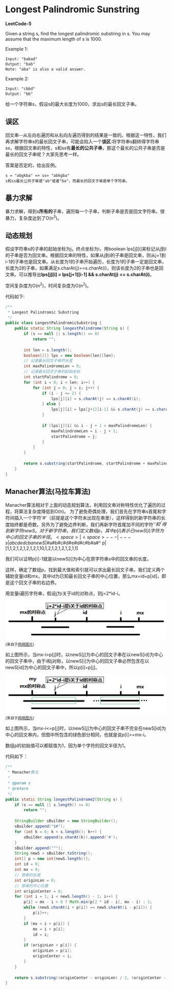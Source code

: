 # Longest Palindromic Sunstring
**LeetCode-5**

Given a string s, find the longest palindromic substring in s. You may assume that the maximum length of s is 1000.

Example 1:
```
Input: "babad"
Output: "bab"
Note: "aba" is also a valid answer.
```

Example 2:
```
Input: "cbbd"
Output: "bb"
```
给一个字符串s，假设s的最大长度为1000，求出s的最长回文子串。

## 误区
回文串--从左向右遍历和从右向左遍历得到的结果是一致的。根据这一特性，我们再求解字符串s的最长回文子串，可能会陷入一个**误区**:将字符串s翻转得字符串ss，根据回文串的特性，s和ss有**最长的公共子串**，那这个最长的公共子串是否是最长的回文子串呢？大家先思考一样。

答案是否定的，给出反例。
```
s = "abgkba" => ss= "abkgba"
s和ss最长公共子串是"ab"或者"ba"，而最长的回文子串是单个字符串。
```

## 暴力求解
暴力求解，得到s**所有的**子串，遍历每一个子串，判断子串是否是回文字符串。很暴力，复杂度达到了O(n<sup>3</sup>)。

## 动态规划
假设字符串s的子串的起始坐标为j，终点坐标为i，用boolean lps[j][i]来标记从j到i的子串是否为回文串。根据回文串的特性，如果从j到i的子串是回文串，则从j+1到i-1的子串也是回文串。从长度为1的子串开始遍历，长度为1的子串一定是回文串，长度为2的子串，如果满足s.charAt(j)==s.charAt(i)，则该长度为2的子串也是回文串。可以推导出**lps[j][i] = lps[j+1][i-1] && s.charAt(j) == s.charAt(i)**。

空间复杂度为O(n<sup>2</sup>)，时间复杂度为O(n<sup>2</sup>)。

代码如下:
```Java
/**
 * Longest Palindromic Substring
 */
public class LongestPalindromicSubstring {
    public static String longestPalindrome(String s) {
        if (s == null || s.length() <= 0)
            return "";
        
        int len = s.length();
        boolean[][] lps = new boolean[len][len];
        // 记录最长回文子串的长度
        int maxPalindromeLen = 0;
        // 记录最长回文子串的起始坐标
        int startPalindrome = 0;
        for (int i = 0; i < len; i++) {
            for (int j = 0; j < i; j++) {
                if (i - j <= 2) {
                    lps[j][i] = s.charAt(j) == s.charAt(i);
                } else {
                    lps[j][i] = lps[j+1][i-1] && s.charAt(j) == s.charAt(i);
                }

                if (lps[j][i] && i - j + 1 > maxPalindromeLen) {
                    maxPalindromeLen = i - j + 1;
                    startPalindrome = j;
                }
            }
        }

        return s.substring(startPalindrome, startPalindrome + maxPalindromeLen);
    }
}
```
## Manacher算法(马拉车算法)
Manacher算法相对于上面的动态规划算法，利用回文串对称特性优化了遍历的过程，将算法复杂度降低到O(n)。
为了避免奇偶处理，我们首先在字符串s首尾和字符间插入一个字符'#'（前提是这个字符未出现在串里），这样得到的新字符串的长度始终都是奇数。另外为了避免边界判断，我们再新字符首尾加不同的字符'$'和'^'得到新字符newS。对于新字符串，我们定义数组p，其中p[i]表示已newS[i]字符为中心的回文子串的半径。
<space>|<space>
---|---
s|abcdedcba
newS|$#a#b#c#d#e#d#c#b#a#^
p|[1,1,2,1,2,1,2,1,2,1,10,1,2,1,2,1,2,1,2,1,1]

我们可以证明p[i]-1就是以newS[i]为中心在原字符串s中的回文串的长度。

这样，确定了数组p，找到最大值和索引就可以求出最长回文子串。我们定义两个辅助变量id和mx，其中id为已知最长回文子串的中心位置，那么mx=id+p[id]，即是这个回文子串的右边界。

用变量i遍历字符串，假设j为i关于id的对称点，则j=2*id-i。

![pls_1](img/pls_1.png)
<small>(来自于[网络图片](https://my.oschina.net/hunglish/blog/747642))</small>

如上图所示，当mx-i>p[j]时，以newS[j]为中心的回文子串在以newS[id]为中心的回文子串中，由于i和j对称，以newS[i]为中心的回文子串必然包含在以newS[id]为中心的回文子串中，所以p[i]=p[j]。

![pls_2](img/pls_2.png)
<small>(来自于[网络图片](https://my.oschina.net/hunglish/blog/747642))</small>

如上图所示，当mx-i<=p[j]时，以newS[j]为中心的回文子串不完全在newS[id]为中心的回文串内，但图中所包含的绿色部分相同，也就是说p[i]>=mx-i。

数组p的初始值可以都赋值为1，因为单个字符的回文半径为1。

代码如下：
```Java
/**
 * Manacher算法
 * 
 * @param s
 * @return
 */
public static String longestPalindrome2(String s) {
    if (s == null || s.length() <= 0)
        return "";
    
    StringBuilder sBuilder = new StringBuilder();
    sBuilder.append("$#");
    for (int k = 0; k < s.length(); k++) {
        sBuilder.append(s.charAt(k)).append('#');
    }
    sBuilder.append("^");
    String newS = sBuilder.toString();
    int[] p = new int[newS.length()];
    int id = 0;
    int mx = 0;
    // 原串的长度
    int originLen = 0;
    // 原串的中心位置
    int originCenter = 0;
    for (int i = 1; i < newS.length() - 1; i++) {
        p[i] = mx - i > 0 ? Math.min(p[2 * id - i], mx - i) : 1;
        while (newS.charAt(i + p[i]) == newS.charAt(i - p[i])) {
            p[i]++;
        }
        if (mx < i + p[i]) {
            mx = i + p[i];
            id = i;
        }
        if (originLen < p[i]) {
            originLen = p[i];
            originCenter = i;
        }
    }

    return s.substring((originCenter - originLen) / 2, (originCenter - originLen) / 2 + originLen - 1);
}
```







